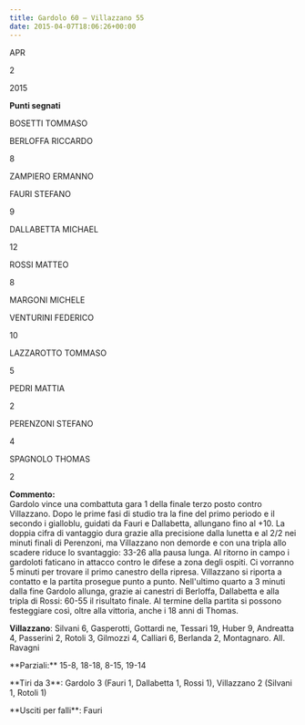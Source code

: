 ```yaml
---
title: Gardolo 60 – Villazzano 55
date: 2015-04-07T18:06:26+00:00
---
```

APR

2

2015

**Punti segnati**

BOSETTI TOMMASO

BERLOFFA RICCARDO

8

ZAMPIERO ERMANNO

FAURI STEFANO

9

DALLABETTA MICHAEL

12

ROSSI MATTEO

8

MARGONI MICHELE

VENTURINI FEDERICO

10

LAZZAROTTO TOMMASO

5

PEDRI MATTIA

2

PERENZONI STEFANO

4

SPAGNOLO THOMAS

2

**Commento:**  
Gardolo vince una combattuta gara 1 della finale terzo posto contro Villazzano. Dopo le prime fasi di studio tra la fine del primo periodo e il secondo i gialloblu, guidati da Fauri e Dallabetta, allungano fino al +10. La doppia cifra di vantaggio dura grazie alla precisione dalla lunetta e al 2/2 nei minuti finali di Perenzoni, ma Villazzano non demorde e con una tripla allo scadere riduce lo svantaggio: 33-26 alla pausa lunga. Al ritorno in campo i gardoloti faticano in attacco contro le difese a zona degli ospiti. Ci vorranno 5 minuti per trovare il primo canestro della ripresa. Villazzano si riporta a contatto e la partita prosegue punto a punto. Nell'ultimo quarto a 3 minuti dalla fine Gardolo allunga, grazie ai canestri di Berloffa, Dallabetta e alla tripla di Rossi: 60-55 il risultato finale. Al termine della partita si possono festeggiare così, oltre alla vittoria, anche i 18 anni di Thomas.

**Villazzano**: Silvani 6, Gasperotti, Gottardi ne, Tessari 19, Huber 9, Andreatta 4, Passerini 2, Rotoli 3, Gilmozzi 4, Calliari 6, Berlanda 2, Montagnaro. All. Ravagni

\*\*Parziali:\*\* 15-8, 18-18, 8-15, 19-14

\*\*Tiri da 3\*\*: Gardolo 3 (Fauri 1, Dallabetta 1, Rossi 1), Villazzano 2 (Silvani 1, Rotoli 1)

\*\*Usciti per falli\*\*: Fauri